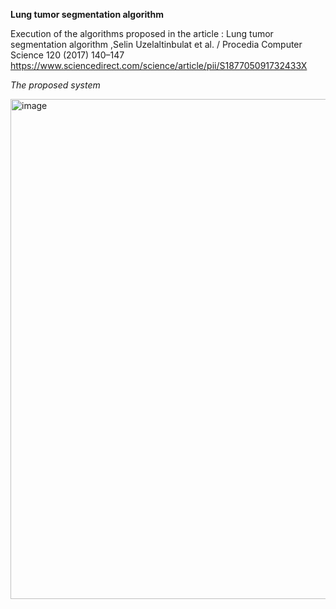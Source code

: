 **Lung tumor segmentation algorithm**

Execution of the algorithms proposed in the article : Lung tumor segmentation algorithm  ,Selin Uzelaltinbulat et al. / Procedia Computer Science 120 (2017) 140–147
https://www.sciencedirect.com/science/article/pii/S187705091732433X

*The proposed system* 

<img width="800" alt="image" src="https://user-images.githubusercontent.com/88029725/160398397-87e8be0f-56a5-419c-b3c2-d496024705da.png">





